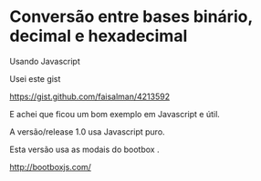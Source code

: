# Conversão entre bases binário, decimal e hexadecimal

Usando Javascript

Usei este gist

https://gist.github.com/faisalman/4213592

E achei que ficou um bom exemplo em Javascript e útil.

A versão/release 1.0 usa Javascript puro.

Esta versão usa as modais do bootbox .

http://bootboxjs.com/
